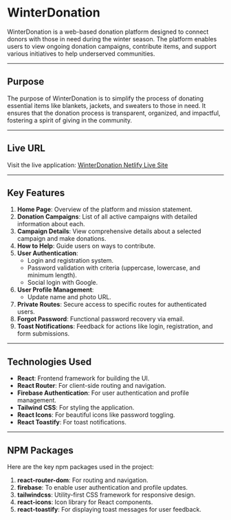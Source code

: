 # WinterDonation

WinterDonation is a web-based donation platform designed to connect donors with those in need during the winter season. The platform enables users to view ongoing donation campaigns, contribute items, and support various initiatives to help underserved communities.

---

## Purpose
The purpose of WinterDonation is to simplify the process of donating essential items like blankets, jackets, and sweaters to those in need. It ensures that the donation process is transparent, organized, and impactful, fostering a spirit of giving in the community.

---

## Live URL
Visit the live application: [WinterDonation Netlify Live Site](https://rizbi-a9-winter-donation.netlify.app/)

---

## Key Features
1. **Home Page**: Overview of the platform and mission statement.
2. **Donation Campaigns**: List of all active campaigns with detailed information about each.
3. **Campaign Details**: View comprehensive details about a selected campaign and make donations.
4. **How to Help**: Guide users on ways to contribute.
5. **User Authentication**:  
   - Login and registration system.
   - Password validation with criteria (uppercase, lowercase, and minimum length).
   - Social login with Google.
6. **User Profile Management**:  
   - Update name and photo URL.  
7. **Private Routes**: Secure access to specific routes for authenticated users.
8. **Forgot Password**: Functional password recovery via email.
9. **Toast Notifications**: Feedback for actions like login, registration, and form submissions.

---

## Technologies Used
- **React**: Frontend framework for building the UI.
- **React Router**: For client-side routing and navigation.
- **Firebase Authentication**: For user authentication and profile management.
- **Tailwind CSS**: For styling the application.
- **React Icons**: For beautiful icons like password toggling.
- **React Toastify**: For toast notifications.

---

## NPM Packages
Here are the key npm packages used in the project:
1. **react-router-dom**: For routing and navigation.
2. **firebase**: To enable user authentication and profile updates.
3. **tailwindcss**: Utility-first CSS framework for responsive design.
4. **react-icons**: Icon library for React components.
5. **react-toastify**: For displaying toast messages for user feedback.